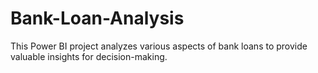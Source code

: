 # Bank-Loan-Analysis
This Power BI project analyzes various aspects of bank loans to provide valuable insights for decision-making.
